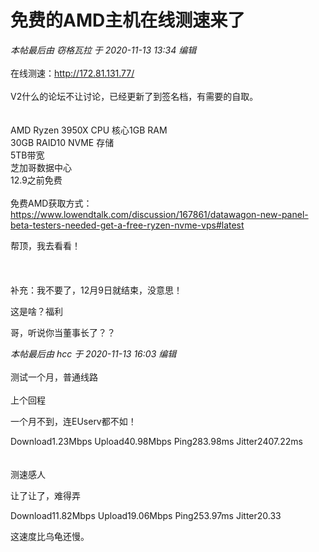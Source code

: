 # 免费的AMD主机在线测速来了


<i class="pstatus"> 本帖最后由 窃格瓦拉 于 2020-11-13 13:34 编辑 </i><br />
<br />
在线测速：http://172.81.131.77/ <br />
<br />
V2什么的论坛不让讨论，已经更新了到签名档，有需要的自取。<br />
<br />
<br />
AMD Ryzen 3950X CPU 核心1GB RAM<br />
30GB RAID10 NVME 存储<br />
5TB带宽<br />
芝加哥数据中心<br />
12.9之前免费<br />
<br />
免费AMD获取方式：https://www.lowendtalk.com/discussion/167861/datawagon-new-panel-beta-testers-needed-get-a-free-ryzen-nvme-vps#latest<img id="aimg_Jit65" onclick="zoom(this, this.src, 0, 0, 0)" class="zoom" src="https://cdn.jsdelivr.net/gh/hishis/forum-master/public/images/patch.gif" onmouseover="img_onmouseoverfunc(this)" onload="thumbImg(this)" border="0" alt="" />

帮顶，我去看看！<br />
<br />
<img src="static/image/smiley/default/lol.gif" smilieid="12" border="0" alt="" /><img src="static/image/smiley/default/lol.gif" smilieid="12" border="0" alt="" /><img src="static/image/smiley/default/lol.gif" smilieid="12" border="0" alt="" /><br />
<br />
<br />
补充：我不要了，12月9日就结束，没意思！

这是啥？福利

哥，听说你当董事长了？？<img src="static/image/smiley/default/lol.gif" smilieid="12" border="0" alt="" /><img src="static/image/smiley/default/lol.gif" smilieid="12" border="0" alt="" />

<i class="pstatus"> 本帖最后由 hcc 于 2020-11-13 16:03 编辑 </i><br />
<br />
测试一个月，普通线路<br />
<br />
上个回程<br />
<img id="aimg_FGz4M" onclick="zoom(this, this.src, 0, 0, 0)" class="zoom" src="https://ftp.bmp.ovh/imgs/2020/11/9b3a79946b3a531f.png" onmouseover="img_onmouseoverfunc(this)" onload="thumbImg(this)" border="0" alt="" />

一个月不到，连EUserv都不如！

Download1.23Mbps Upload40.98Mbps Ping283.98ms Jitter2407.22ms<br />
<br />
<br />
测速感人

让了让了，难得弄<img src="static/image/smiley/default/lol.gif" smilieid="12" border="0" alt="" />

Download11.82Mbps Upload19.06Mbps Ping253.97ms Jitter20.33

这速度比乌龟还慢。
